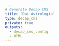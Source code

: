 ```yaml
---
# Generate Decap CMS
title: 'Dai Astrologia'
type: decap_cms
private: true
outputs:
  - decap_cms_config
  - HTML
---
```

